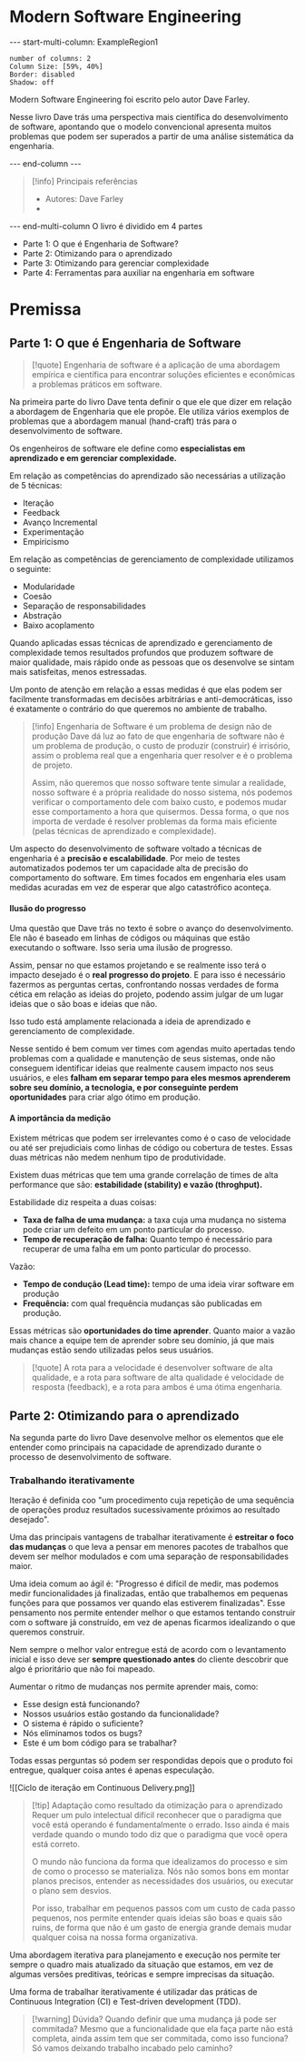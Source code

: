 # Modern Software Engineering

--- start-multi-column: ExampleRegion1  
```column-settings  
number of columns: 2
Column Size: [59%, 40%]
Border: disabled
Shadow: off
```

Modern Software Engineering foi escrito pelo autor Dave Farley.

Nesse livro Dave trás uma perspectiva mais científica do desenvolvimento de software, apontando que o modelo convencional apresenta muitos problemas que podem ser superados a partir de uma análise sistemática da engenharia.

--- end-column ---

> [!info] Principais referências
> - Autores: Dave Farley
>- 

--- end-multi-column
O livro é dividido em 4 partes

- Parte 1: O que é Engenharia de Software?
- Parte 2: Otimizando para o aprendizado
- Parte 3: Otimizando para gerenciar complexidade
- Parte 4: Ferramentas para auxiliar na engenharia em software

# Premissa

## Parte 1: O que é Engenharia de Software

> [!quote] Engenharia de software é a aplicação de uma abordagem empírica e científica para encontrar soluções eficientes e econômicas a problemas práticos em software.

Na primeira parte do livro Dave tenta definir o que ele que dizer em relação a abordagem de Engenharia que ele propõe. Ele utiliza vários exemplos de problemas que a abordagem manual (hand-craft) trás para o desenvolvimento de software.

Os engenheiros de software ele define como **especialistas em aprendizado e em gerenciar complexidade.**

Em relação as competências do aprendizado são necessárias a utilização de 5 técnicas:

- Iteração
- Feedback
- Avanço Incremental
- Experimentação
- Empiricismo

Em relação as competências de gerenciamento de complexidade utilizamos o seguinte:

- Modularidade
- Coesão
- Separação de responsabilidades
- Abstração
- Baixo acoplamento

Quando aplicadas essas técnicas de aprendizado e gerenciamento de complexidade temos resultados profundos que produzem software de maior qualidade, mais rápido onde as pessoas que os desenvolve se sintam mais satisfeitas, menos estressadas.

Um ponto de atenção em relação a essas medidas é que elas podem ser facilmente transformadas em decisões arbitrárias e anti-democráticas, isso é exatamente o contrário do que queremos no ambiente de trabalho.

> [!info] Engenharia de Software é um problema de design não de produção
> Dave dá luz ao fato de que engenharia de software não é um problema de produção, o custo de produzir (construir) é irrisório, assim o problema real que a engenharia quer resolver e é o problema de projeto.
> 
> Assim, não queremos que nosso software tente simular a realidade, nosso software é a própria realidade do nosso sistema, nós podemos verificar o comportamento dele com baixo custo, e podemos mudar esse comportamento a hora que quisermos. Dessa forma, o que nos importa de verdade é resolver problemas da forma mais eficiente (pelas técnicas de aprendizado e complexidade).

Um aspecto do desenvolvimento de software voltado a técnicas de engenharia é a **precisão e escalabilidade**. Por meio de testes automatizados podemos ter um capacidade alta de precisão do comportamento do software. Em times focados em engenharia eles usam medidas acuradas em vez de esperar que algo catastrófico aconteça.

#### Ilusão do progresso

Uma questão que Dave trás no texto é sobre o avanço do desenvolvimento. Ele não é baseado em linhas de códigos ou máquinas que estão executando o software. Isso seria uma ilusão de progresso.

Assim, pensar no que estamos projetando e se realmente isso terá o impacto desejado é o **real progresso do projeto**. E para isso é necessário fazermos as perguntas certas, confrontando nossas verdades de forma cética em relação as ideias do projeto, podendo assim julgar de um lugar ideias que o são boas e ideias que não.

Isso tudo está amplamente relacionada a ideia de aprendizado e gerenciamento de complexidade.

Nesse sentido é bem comum ver times com agendas muito apertadas tendo problemas com a qualidade e manutenção de seus sistemas, onde não conseguem identificar ideias que realmente causem impacto nos seus usuários, e eles **falham em separar tempo para eles mesmos aprenderem sobre seu domínio, a tecnologia, e por conseguinte perdem oportunidades** para criar algo ótimo em produção.

#### A importância da medição

Existem métricas que podem ser irrelevantes como é o caso de velocidade ou até ser prejudiciais como linhas de código ou cobertura de testes. Essas duas métricas não medem nenhum tipo de produtividade.

Existem duas métricas que tem uma grande correlação de times de alta performance que são: **estabilidade (stability) e vazão (throghput).**

Estabilidade diz respeita a duas coisas:

- **Taxa de falha de uma mudança:** a taxa cuja uma mudança no sistema pode criar um defeito em um ponto particular do processo.
- **Tempo de recuperação de falha:** Quanto tempo é necessário para recuperar de uma falha em um ponto particular do processo.

Vazão:

- **Tempo de condução (Lead time):** tempo de uma ideia virar software em produção
- **Frequência:** com qual frequência mudanças são publicadas em produção.

Essas métricas são **oportunidades do time aprender**. Quanto maior a vazão mais chance a equipe tem de aprender sobre seu domínio, já que mais mudanças estão sendo utilizadas pelos seus usuários.

> [!quote] A rota para a velocidade é desenvolver software de alta qualidade, e a rota para software de alta qualidade é velocidade de resposta (feedback), e a rota para ambos é uma ótima engenharia.


## Parte 2: Otimizando para o aprendizado 

Na segunda parte do livro Dave desenvolve melhor os elementos que ele entender como principais na capacidade de aprendizado durante o processo de desenvolvimento de software.

### Trabalhando iterativamente

Iteração é definida coo "um procedimento cuja repetição de uma sequência de operações produz resultados sucessivamente próximos ao resultado desejado".

Uma das principais vantagens de trabalhar iterativamente é **estreitar o foco das mudanças** o que leva a pensar em menores pacotes de trabalhos que devem ser melhor modulados e com uma separação de responsabilidades maior.

Uma ideia comum ao ágil é: "Progresso é difícil de medir, mas podemos medir funcionalidades já finalizadas, então que trabalhemos em pequenas funções para que possamos ver quando elas estiverem finalizadas". Esse pensamento nos permite entender melhor o que estamos tentando construir com o software já construído, em vez de apenas ficarmos idealizando o que queremos construir.

Nem sempre o melhor valor entregue está de acordo com o levantamento inicial e isso deve ser **sempre questionado antes** do cliente descobrir que algo é prioritário que não foi mapeado.

Aumentar o ritmo de mudanças nos permite aprender mais, como:

- Esse design está funcionando?
- Nossos usuários estão gostando da funcionalidade?
- O sistema é rápido o suficiente?
- Nós eliminamos todos os bugs?
- Este é um bom código para se trabalhar?

Todas essas perguntas só podem ser respondidas depois que o produto foi entregue, qualquer coisa antes é apenas especulação.

![[Ciclo de iteração em Continuous Delivery.png]]

> [!tip] Adaptação como resultado da otimização para o aprendizado
> Requer um pulo intelectual difícil reconhecer que o paradigma que você está operando é fundamentalmente o errado. Isso ainda é mais verdade quando o mundo todo diz que o paradigma que você opera está correto.
> 
> O mundo não funciona da forma que idealizamos do processo e sim de como o processo se materializa. Nós não somos bons em montar planos precisos, entender as necessidades dos usuários, ou executar o plano sem desvios.
> 
> Por isso, trabalhar em pequenos passos com um custo de cada passo pequenos, nos permite entender quais ideias são boas e quais são ruins, de forma que não é um gasto de energia grande demais mudar qualquer coisa na nossa forma organizativa.

Uma abordagem iterativa para planejamento e execução nos permite ter sempre o quadro mais atualizado da situação que estamos, em vez de algumas versões preditivas, teóricas e sempre imprecisas da situação.

Uma forma de trabalhar iterativamente é utilizadar das práticas de Continuous Integration (CI) e Test-driven development (TDD).

> [!warning] Dúvida?
> Quando definir que uma mudança já pode ser commitada?
> Mesmo que a funcionalidade que ela faça parte não está completa, ainda assim tem que ser commitada, como isso funciona? Só vamos deixando trabalho incabado pelo caminho?


